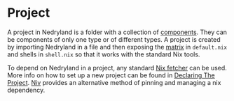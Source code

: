 # Project

A project in Nedryland is a folder with a collection of [components](./component.md). They can be
components of only one type or of different types. A project is created by importing Nedryland in a
file and then exposing the [matrix](./matrix.md) in `default.nix` and shells in `shell.nix` so that it
works with the standard Nix tools.

To depend on Nedryland in a project, any standard [Nix
fetcher](https://nixos.org/nixpkgs/manual/#chap-pkgs-fetchers) can be used. More info on
how to set up a new project can be found in [Declaring The
Project](../declare-project.md). [Niv](https://github.com/nmattia/niv) provides an
alternative method of pinning and managing a nix dependency.
